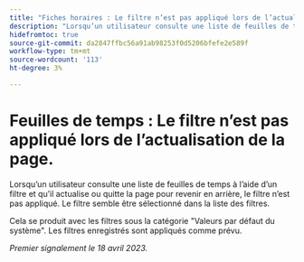 ```yaml
---
title: "Fiches horaires : Le filtre n’est pas appliqué lors de l’actualisation de la page."
description: "Lorsqu’un utilisateur consulte une liste de feuilles de temps à l’aide d’un filtre et qu’il actualise ou quitte la page pour revenir en arrière, le filtre n’est pas appliqué. Le filtre semble être sélectionné dans la liste des filtres."
hidefromtoc: true
source-git-commit: da2847ffbc56a91ab98253f0d5206bfefe2e589f
workflow-type: tm+mt
source-wordcount: '113'
ht-degree: 3%

---
```



# Feuilles de temps : Le filtre n’est pas appliqué lors de l’actualisation de la page.

Lorsqu’un utilisateur consulte une liste de feuilles de temps à l’aide d’un filtre et qu’il actualise ou quitte la page pour revenir en arrière, le filtre n’est pas appliqué. Le filtre semble être sélectionné dans la liste des filtres.

Cela se produit avec les filtres sous la catégorie &quot;Valeurs par défaut du système&quot;. Les filtres enregistrés sont appliqués comme prévu.

_Premier signalement le 18 avril 2023._


